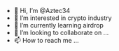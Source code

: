 - 👋 Hi, I’m @Aztec34
- 👀 I’m interested in crypto industry 
- 🌱 I’m currently learning airdrop
- 💞️ I’m looking to collaborate on ...
- 📫 How to reach me ...

<!---
Aztec34/Aztec34 is a ✨ special ✨ repository because its `README.md` (this file) appears on your GitHub profile.
You can click the Preview link to take a look at your changes.
--->

